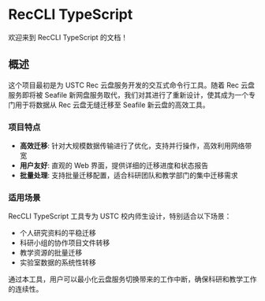 # RecCLI TypeScript

欢迎来到 RecCLI TypeScript 的文档！

## 概述

这个项目最初是为 USTC Rec 云盘服务开发的交互式命令行工具。随着 Rec 云盘服务即将被 Seafile 新网盘服务取代，我们对其进行了重新设计，使其成为一个专门用于将数据从 Rec 云盘无缝迁移至 Seafile 新云盘的高效工具。

### 项目特点

- **高效迁移**: 针对大规模数据传输进行了优化，支持并行操作，高效利用网络带宽
- **用户友好**: 直观的 Web 界面，提供详细的迁移进度和状态报告
- **批量处理**: 支持批量迁移配置，适合科研团队和教学部门的集中迁移需求

### 适用场景

RecCLI TypeScript 工具专为 USTC 校内师生设计，特别适合以下场景：

- 个人研究资料的平稳迁移
- 科研小组的协作项目文件转移
- 教学资源的批量迁移
- 实验室数据的系统性转移

通过本工具，用户可以最小化云盘服务切换带来的工作中断，确保科研和教学工作的连续性。
